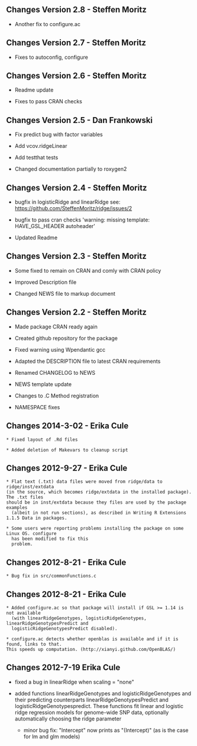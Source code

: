 ## Changes Version 2.8 -  Steffen Moritz

  * Another fix to configure.ac


## Changes Version 2.7 -  Steffen Moritz

  * Fixes to autoconfig, configure


## Changes Version 2.6 -  Steffen Moritz

  * Readme update

  * Fixes to pass CRAN checks

## Changes Version 2.5 -  Dan Frankowski

  * Fix predict bug with factor variables

  * Add vcov.ridgeLinear

  * Add testthat tests
  
  * Changed documentation partially to roxygen2

## Changes Version 2.4 -  Steffen Moritz

  * bugfix in logisticRidge and linearRidge see: https://github.com/SteffenMoritz/ridge/issues/2
  
  * bugfix to pass cran checks 'warning: missing template: HAVE_GSL_HEADER autoheader'
  
  * Updated Readme


## Changes Version 2.3 -  Steffen Moritz

  * Some fixed to remain on CRAN and comly with CRAN policy
  
  * Improved Description file
  
  * Changed NEWS file to markup document
  

## Changes Version 2.2 -  Steffen Moritz

  * Made package CRAN ready again
  
  * Created github repository for the package
  
  * Fixed warning using Wpendantic gcc
  
  * Adapted the DESCRIPTION file to latest CRAN requirements
  
  * Renamed CHANGELOG to NEWS
  
  * NEWS template update
  
  * Changes to .C Method registration
  
  * NAMESPACE fixes
  

## Changes 2014-3-02 -	Erika Cule

	* Fixed layout of .Rd files
	
	* Added deletion of Makevars to cleanup script
	

## Changes 2012-9-27 -	Erika Cule 

	* Flat text (.txt) data files were moved from ridge/data to ridge/inst/extdata 
  	(in the source, which becomes ridge/extdata in the installed package). The .txt files 
  	should be in inst/extdata because they files are used by the package examples 
	  (albeit in not run sections), as described in Writing R Extensions 1.1.5 Data in packages.
	
	* Some users were reporting problems installing the package on some Linux OS. configure 
	  has been modified to fix this 
	  problem.


## Changes 2012-8-21 -   Erika Cule 

	* Bug fix in src/commonFunctions.c


## Changes 2012-8-21 -  Erika Cule

	* Added configure.ac so that package will install if GSL >= 1.14 is not available 
	  (with linearRidgeGenotypes, logisticRidgeGenotypes, linearRidgeGenotypesPredict and 
	  logisticRidgeGenotypesPredict disabled). 
	  
	* configure.ac detects whether openblas is available and if it is found, links to that. 
  	This speeds up computation. (http://xianyi.github.com/OpenBLAS/)
	
## Changes 2012-7-19   Erika Cule

  * fixed a bug in linearRidge when scaling = "none"
  
  * added functions linearRidgeGenotypes and logisticRidgeGenotypes and their predicting counterparts
    linearRidgeGenotypesPredict and logisticRidgeGenotypespredict. 
    These functions fit linear and logistic ridge regression models for genome-wide SNP data, 
    optionally automatically choosing the ridge parameter
   
	* minor bug fix: "Intercept" now prints as "(Intercept)"
		(as is the case for lm and glm models)
	
